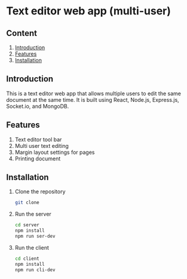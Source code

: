 # Text editor web app (multi-user)

## Content

1. [Introduction](#introduction)
1. [Features](#features)
1. [Installation](#installation)

## Introduction

This is a text editor web app that allows multiple users to edit the same document at the same time. It is built using React, Node.js, Express.js, Socket.io, and MongoDB.

## Features

1. Text editor tool bar
1. Multi user text editing
1. Margin layout settings for pages
1. Printing document

## Installation

1. Clone the repository

    ```bash
    git clone
    ```

1. Run the server

    ```bash
    cd server
    npm install
    npm run ser-dev
    ```

1. Run the client

    ```bash
    cd client
    npm install
    npm run cli-dev
    ```
